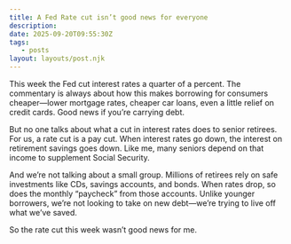 ```yaml
---
title: A Fed Rate cut isn’t good news for everyone
description:
date: 2025-09-20T09:55:30Z
tags:
   - posts
layout: layouts/post.njk
---
```


This week the Fed cut interest rates a quarter of a percent. The commentary is always about how this makes borrowing for consumers cheaper—lower mortgage rates, cheaper car loans, even a little relief on credit cards. Good news if you’re carrying debt.  

But no one talks about what a cut in interest rates does to senior retirees. For us, a rate cut is a pay cut. When interest rates go down, the interest on retirement savings goes down. Like me, many seniors depend on that income to supplement Social Security.  

And we’re not talking about a small group. Millions of retirees rely on safe investments like CDs, savings accounts, and bonds. When rates drop, so does the monthly “paycheck” from those accounts. Unlike younger borrowers, we’re not looking to take on new debt—we’re trying to live off what we’ve saved.

So the rate cut this week wasn’t good news for me.